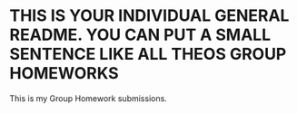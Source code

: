 # THIS IS YOUR INDIVIDUAL GENERAL README. YOU CAN PUT A SMALL SENTENCE LIKE ALL THEOS GROUP HOMEWORKS




This is my Group Homework submissions.

